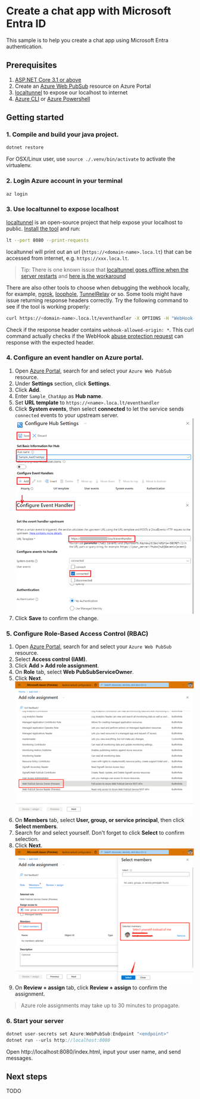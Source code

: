 # Create a chat app with Microsoft Entra ID

This sample is to help you create a chat app using Microsoft Entra authentication.

## Prerequisites

1. [ASP.NET Core 3.1 or above](https://docs.microsoft.com/aspnet/core)
2. Create an [Azure Web PubSub](https://ms.portal.azure.com/#blade/HubsExtension/BrowseResource/resourceType/Microsoft.SignalRService%2FWebPubSub) resource on Azure Portal
3. [localtunnel](https://github.com/localtunnel/localtunnel) to expose our localhost to internet
4. [Azure CLI](https://docs.microsoft.com/cli/azure/) or [Azure Powershell](https://docs.microsoft.com/powershell/azure/)

## Getting started

### 1. Compile and build your java project.

```bash
dotnet restore
```

For OSX/Linux user, use `source ./.venv/bin/activate` to activate the virtualenv.

### 2. Login Azure account in your terminal

```bash
az login
```

### 3. Use localtunnel to expose localhost

[localtunnel](https://github.com/localtunnel/localtunnel) is an open-source project that help expose your localhost to public. [Install the tool](https://github.com/localtunnel/localtunnel#installation) and run:

```bash
lt --port 8080 --print-requests
```

localtunnel will print out an url (`https://<domain-name>.loca.lt`) that can be accessed from internet, e.g. `https://xxx.loca.lt`.

> Tip:
> There is one known issue that [localtunnel goes offline when the server restarts](https://github.com/localtunnel/localtunnel/issues/466) and [here is the workaround](https://github.com/localtunnel/localtunnel/issues/466#issuecomment-1030599216)

There are also other tools to choose when debugging the webhook locally, for example, [ngrok](​https://ngrok.com/), [loophole](https://loophole.cloud/docs/), [TunnelRelay](https://github.com/OfficeDev/microsoft-teams-tunnelrelay) or so. Some tools might have issue returning response headers correctly. Try the following command to see if the tool is working properly:

```bash
curl https://<domain-name>.loca.lt/eventhandler -X OPTIONS -H "WebHook-Request-Origin: *" -H "ce-awpsversion: 1.0" --ssl-no-revoke -i
```

Check if the response header contains `webhook-allowed-origin: *`. This curl command actually checks if the WebHook [abuse protection request](https://docs.microsoft.com/azure/azure-web-pubsub/reference-cloud-events#webhook-validation) can response with the expected header.

### 4. Configure an event handler on Azure portal.

1. Open [Azure Portal](https://ms.portal.azure.com/), search for and select your `Azure Web PubSub` resource.
2. Under **Settings** section, click **Settings**.
3. Click **Add**.
4. Enter `Sample_ChatApp` as **Hub name**.
5. Set **URL template** to `https://<name>.loca.lt/eventhandler`
6. Click **System events**, then select **connected** to let the service sends `connected` events to your upstream server.
   ![Event Handler](images/portal_event_handler.png)
7. Click **Save** to confirm the change.

### 5. Configure Role-Based Access Control (RBAC)

1. Open [Azure Portal](https://ms.portal.azure.com/), search for and select your `Azure Web PubSub` resource.
2. Select **Access control (IAM)**.
3. Click **Add > Add role assignment**.
4. On **Role** tab, select **Web PubSubServiceOwner**.
5. Click **Next**.
   ![Screenshot of Select Roles](./media/add-role-assignment-roles.png)
6. On **Members** tab, select **User, group, or service principal**, then click **Select members**.
7. Search for and select yourself. Don't forget to click **Select** to confirm selection.
8. Click **Next**.
   ![Screenshot of Select Members](./media/add-role-assignment-members.png)
9. On **Review + assign** tab, click **Review + assign** to confirm the assignment.

> Azure role assignments may take up to 30 minutes to propagate.

### 6. Start your server

```csharp
dotnet user-secrets set Azure:WebPubSub:Endpoint "<endpoint>"
dotnet run --urls http://localhost:8080
```

Open http://localhost:8080/index.html, input your user name, and send messages.

## Next steps

TODO
